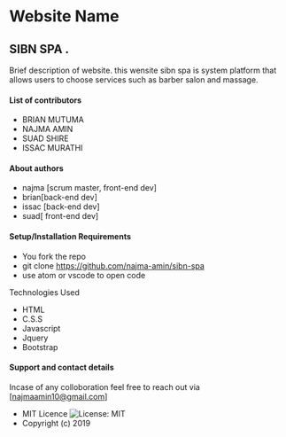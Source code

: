 # Website Name

## SIBN SPA .

Brief description of website.
this wensite sibn spa is system platform that allows users to choose services such as barber salon and massage.

#### List of contributors

- BRIAN MUTUMA
- NAJMA AMIN
- SUAD SHIRE
- ISSAC MURATHI

#### About authors

- najma [scrum master, front-end dev]
- brian[back-end dev]
- issac [back-end dev]
- suad[ front-end dev]

#### Setup/Installation Requirements

- You fork the repo
- git clone https://github.com/najma-amin/sibn-spa
- use atom or vscode to open code

Technologies Used

- HTML
- C.S.S
- Javascript
- Jquery
- Bootstrap

#### Support and contact details

Incase of any colloboration feel free to reach out via [najmaamin10@gmail.com]

- MIT Licence ![License: MIT](https://img.shields.io/badge/License-MIT-green.svg)
- Copyright (c) 2019
